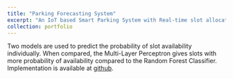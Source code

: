 ```yaml
---
title: "Parking Forecasting System"
excerpt: "An IoT based Smart Parking System with Real-time slot allocation and slot availability prediction<br/><img src='/images/iot-dataset-cover.png'>"
collection: portfolio
---
```


Two models are used to predict the probability of slot availability individually. When compared, the Multi-Layer Perceptron gives slots with more probability of availability compared to the Random Forest Classifier. Implementation is available at [github](https://github.com/suwesh/SmartParkingSystem-with-Machine-learning).
